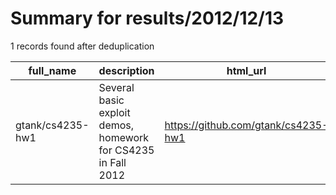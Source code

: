 
# Summary for results/2012/12/13
    
1 records found after deduplication

| full_name | description | html_url | matched_list | matched_count | pushed_at | size | stargazers_count | language | forks_count |
|------------------|---------------------------------------------------------------|-------------------------------------|----------------|-----------------|---------------------------|--------|--------------------|------------|---------------|
| gtank/cs4235-hw1 | Several basic exploit demos, homework for CS4235 in Fall 2012 | https://github.com/gtank/cs4235-hw1 | ['exploit'] | 1 | 2012-12-13 23:39:40+00:00 | 147 | 0 | C | 0 |
